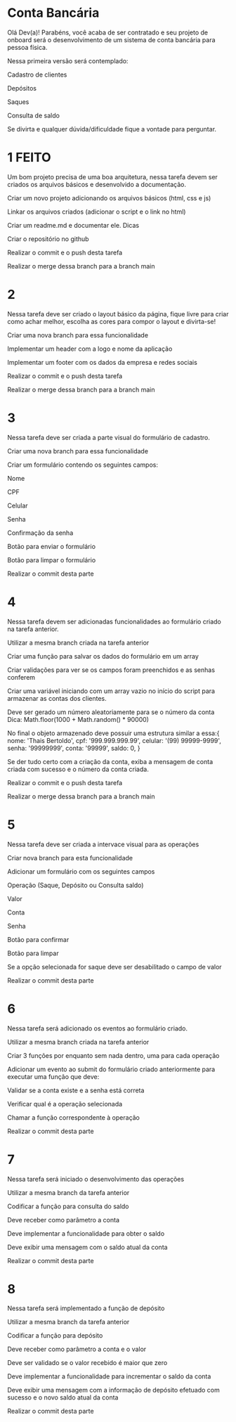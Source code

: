 # Conta Bancária

Olá Dev(a)! Parabéns, você acaba de ser contratado e seu projeto de onboard será o desenvolvimento de um sistema de conta bancária para pessoa física.

Nessa primeira versão será contemplado:

Cadastro de clientes

Depósitos

Saques

Consulta de saldo

Se divirta e qualquer dúvida/dificuldade fique a vontade para perguntar.

# 1 FEITO
Um bom projeto precisa de uma boa arquitetura, nessa tarefa devem ser criados os arquivos básicos e desenvolvido a documentação.

Criar um novo projeto adicionando os arquivos básicos (html, css e js)

Linkar os arquivos criados (adicionar o script e o link no html)

Criar um readme.md e documentar ele. Dicas

Criar o repositório no github

Realizar o commit e o push desta tarefa

Realizar o merge dessa branch para a branch main

# 2
Nessa tarefa deve ser criado o layout básico da página, fique livre para criar como achar melhor, escolha as cores para compor o layout e divirta-se!

Criar uma nova branch para essa funcionalidade

Implementar um header com a logo e nome da aplicação

Implementar um footer com os dados da empresa e redes sociais

Realizar o commit e o push desta tarefa

Realizar o merge dessa branch para a branch main

# 3
Nessa tarefa deve ser criada a parte visual do formulário de cadastro.

Criar uma nova branch para essa funcionalidade

Criar um formulário contendo os seguintes campos:

Nome

CPF

Celular

Senha

Confirmação da senha

Botão para enviar o formulário

Botão para limpar o formulário

Realizar o commit desta parte
# 4
Nessa tarefa devem ser adicionadas funcionalidades ao formulário criado na tarefa anterior.

Utilizar a mesma branch criada na tarefa anterior

Criar uma função para salvar os dados do formulário em um array

Criar validações para ver se os campos foram preenchidos e as senhas conferem

Criar uma variável iniciando com um array vazio no início do script para armazenar as contas dos clientes.

Deve ser gerado um número aleatoriamente para se o número da conta       Dica: Math.floor(1000 + Math.random() * 90000)

No final o objeto armazenado deve possuir uma estrutura similar a essa:{ nome: 'Thais Bertoldo', cpf: '999.999.999.99', celular: '(99) 99999-9999', senha: '99999999', conta: '99999', saldo: 0, } 

Se der tudo certo com a criação da conta, exiba a mensagem de conta criada com sucesso e o número da conta criada.

Realizar o commit e o push desta tarefa

Realizar o merge dessa branch para a branch main

# 5
Nessa tarefa deve ser criada a intervace visual para as operações

Criar nova branch para esta funcionalidade

Adicionar um formulário com os seguintes campos

Operação (Saque, Depósito ou Consulta saldo)

Valor

Conta

Senha

Botão para confirmar

Botão para limpar

Se a opção selecionada for saque deve ser desabilitado o campo de valor

Realizar o commit desta parte

# 6
Nessa tarefa será adicionado os eventos ao formulário criado.

Utilizar a mesma branch criada na tarefa anterior

Criar 3 funções por enquanto sem nada dentro, uma para cada operação

Adicionar um evento ao submit do formulário criado anteriormente para executar uma função que deve:

Validar se a conta existe e a senha está correta

Verificar qual é a operação selecionada

Chamar a função correspondente à operação

Realizar o commit desta parte

# 7
Nessa tarefa será iniciado o desenvolvimento das operações

Utilizar a mesma branch da tarefa anterior

Codificar a função para consulta do saldo

Deve receber como parâmetro a conta

Deve implementar a funcionalidade para obter o saldo

Deve exibir uma mensagem com o saldo atual da conta

Realizar o commit desta parte

# 8
Nessa tarefa será implementado a função de depósito

Utilizar a mesma branch da tarefa anterior

Codificar a função para depósito

Deve receber como parâmetro a conta e o valor

Deve ser validado se o valor recebido é maior que zero

Deve implementar a funcionalidade para incrementar o saldo da conta

Deve exibir uma mensagem com a informação de depósito efetuado com sucesso e o novo saldo atual da conta

Realizar o commit desta parte

